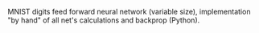 MNIST digits feed forward neural network (variable size), implementation "by hand" of all net's calculations and backprop (Python).
